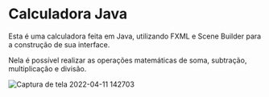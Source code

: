 # Calculadora Java

Esta é uma calculadora feita em Java, utilizando FXML e Scene Builder para a construção de sua interface.

Nela é possível realizar as operações matemáticas de soma, subtração, multiplicação e divisão.

![Captura de tela 2022-04-11 142703](https://user-images.githubusercontent.com/69881067/162796374-b8c2f307-039e-4b3e-a63c-3b0baa9d8a1e.png)

